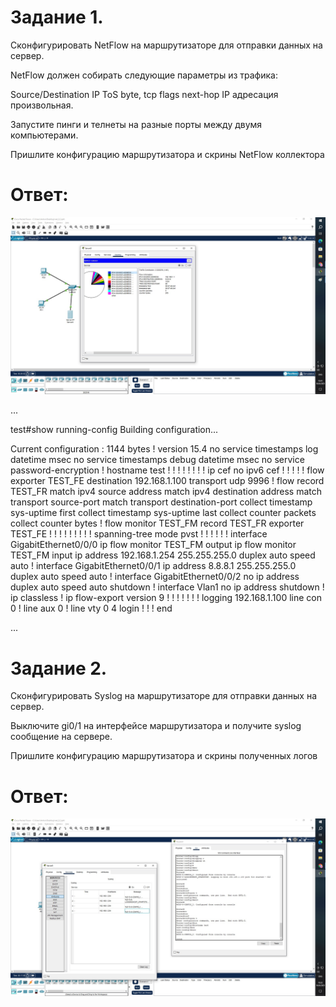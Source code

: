 # Задание 1.

Сконфигурировать NetFlow на маршрутизаторе для отправки данных на сервер.

NetFlow должен собирать следующие параметры из трафика:

Source/Destination IP
ToS byte, tcp flags
next-hop
IP адресация произвольная.

Запустите пинги и телнеты на разные порты между двумя компьютерами.

Пришлите конфигурацию маршрутизатора и скрины NetFlow коллектора

# Ответ:

![1](1.jpg)

...

test#show running-config 
Building configuration...

Current configuration : 1144 bytes
!
version 15.4
no service timestamps log datetime msec
no service timestamps debug datetime msec
no service password-encryption
!
hostname test
!
!
!
!
!
!
!
!
ip cef
no ipv6 cef
!
!
!
!
!
flow exporter TEST_FE
 destination 192.168.1.100
 transport udp 9996
!
flow record TEST_FR
 match ipv4 source address
 match ipv4 destination address
 match transport source-port
 match transport destination-port
 collect timestamp sys-uptime first
 collect timestamp sys-uptime last
 collect counter packets
 collect counter bytes
!
flow monitor TEST_FM
 record TEST_FR
 exporter TEST_FE
!
!
!
!
!
!
!
!
!
spanning-tree mode pvst
!
!
!
!
!
!
interface GigabitEthernet0/0/0
 ip flow monitor TEST_FM output
 ip flow monitor TEST_FM input
 ip address 192.168.1.254 255.255.255.0
 duplex auto
 speed auto
!
interface GigabitEthernet0/0/1
 ip address 8.8.8.1 255.255.255.0
 duplex auto
 speed auto
!
interface GigabitEthernet0/0/2
 no ip address
 duplex auto
 speed auto
 shutdown
!
interface Vlan1
 no ip address
 shutdown
!
ip classless
!
ip flow-export version 9
!
!
!
!
!
!
!
logging 192.168.1.100
line con 0
!
line aux 0
!
line vty 0 4
 login
!
!
!
end

...

# Задание 2.

Сконфигурировать Syslog на маршрутизаторе для отправки данных на сервер.

Выключите gi0/1 на интерфейсе маршрутизатора и получите syslog сообщение на сервере.

Пришлите конфигурацию маршрутизатора и скрины полученных логов

# Ответ:

![2](2.jpg)
